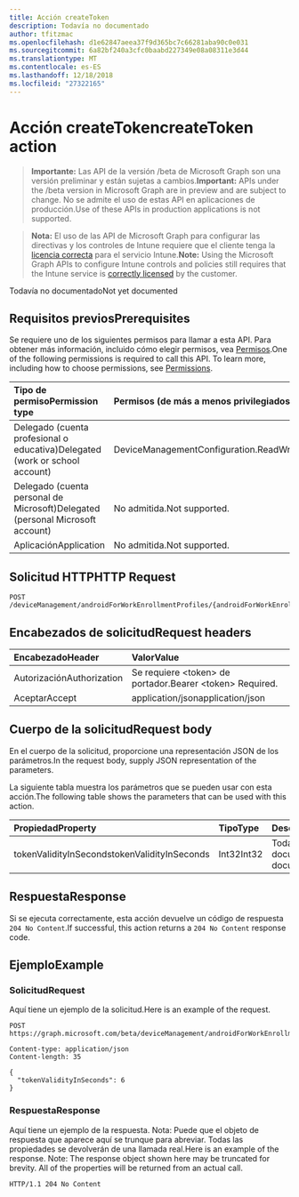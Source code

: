 ```yaml
---
title: Acción createToken
description: Todavía no documentado
author: tfitzmac
ms.openlocfilehash: d1e62847aeea37f9d365bc7c66281aba90c0e031
ms.sourcegitcommit: 6a82bf240a3cfc0baabd227349e08a08311e3d44
ms.translationtype: MT
ms.contentlocale: es-ES
ms.lasthandoff: 12/18/2018
ms.locfileid: "27322165"
---
```

# <a name="createtoken-action"></a><span data-ttu-id="f7faa-103">Acción createToken</span><span class="sxs-lookup"><span data-stu-id="f7faa-103">createToken action</span></span>

> <span data-ttu-id="f7faa-104">**Importante:** Las API de la versión /beta de Microsoft Graph son una versión preliminar y están sujetas a cambios.</span><span class="sxs-lookup"><span data-stu-id="f7faa-104">**Important:** APIs under the /beta version in Microsoft Graph are in preview and are subject to change.</span></span> <span data-ttu-id="f7faa-105">No se admite el uso de estas API en aplicaciones de producción.</span><span class="sxs-lookup"><span data-stu-id="f7faa-105">Use of these APIs in production applications is not supported.</span></span>

> <span data-ttu-id="f7faa-106">**Nota:** El uso de las API de Microsoft Graph para configurar las directivas y los controles de Intune requiere que el cliente tenga la [licencia correcta](https://go.microsoft.com/fwlink/?linkid=839381) para el servicio Intune.</span><span class="sxs-lookup"><span data-stu-id="f7faa-106">**Note:** Using the Microsoft Graph APIs to configure Intune controls and policies still requires that the Intune service is [correctly licensed](https://go.microsoft.com/fwlink/?linkid=839381) by the customer.</span></span>

<span data-ttu-id="f7faa-107">Todavía no documentado</span><span class="sxs-lookup"><span data-stu-id="f7faa-107">Not yet documented</span></span>
## <a name="prerequisites"></a><span data-ttu-id="f7faa-108">Requisitos previos</span><span class="sxs-lookup"><span data-stu-id="f7faa-108">Prerequisites</span></span>
<span data-ttu-id="f7faa-p102">Se requiere uno de los siguientes permisos para llamar a esta API. Para obtener más información, incluido cómo elegir permisos, vea [Permisos](/graph/permissions-reference).</span><span class="sxs-lookup"><span data-stu-id="f7faa-p102">One of the following permissions is required to call this API. To learn more, including how to choose permissions, see [Permissions](/graph/permissions-reference).</span></span>

|<span data-ttu-id="f7faa-111">Tipo de permiso</span><span class="sxs-lookup"><span data-stu-id="f7faa-111">Permission type</span></span>|<span data-ttu-id="f7faa-112">Permisos (de más a menos privilegiados)</span><span class="sxs-lookup"><span data-stu-id="f7faa-112">Permissions (from most to least privileged)</span></span>|
|:---|:---|
|<span data-ttu-id="f7faa-113">Delegado (cuenta profesional o educativa)</span><span class="sxs-lookup"><span data-stu-id="f7faa-113">Delegated (work or school account)</span></span>|<span data-ttu-id="f7faa-114">DeviceManagementConfiguration.ReadWrite.All</span><span class="sxs-lookup"><span data-stu-id="f7faa-114">DeviceManagementConfiguration.ReadWrite.All</span></span>|
|<span data-ttu-id="f7faa-115">Delegado (cuenta personal de Microsoft)</span><span class="sxs-lookup"><span data-stu-id="f7faa-115">Delegated (personal Microsoft account)</span></span>|<span data-ttu-id="f7faa-116">No admitida.</span><span class="sxs-lookup"><span data-stu-id="f7faa-116">Not supported.</span></span>|
|<span data-ttu-id="f7faa-117">Aplicación</span><span class="sxs-lookup"><span data-stu-id="f7faa-117">Application</span></span>|<span data-ttu-id="f7faa-118">No admitida.</span><span class="sxs-lookup"><span data-stu-id="f7faa-118">Not supported.</span></span>|

## <a name="http-request"></a><span data-ttu-id="f7faa-119">Solicitud HTTP</span><span class="sxs-lookup"><span data-stu-id="f7faa-119">HTTP Request</span></span>
<!-- {
  "blockType": "ignored"
}
-->
``` http
POST /deviceManagement/androidForWorkEnrollmentProfiles/{androidForWorkEnrollmentProfileId}/createToken
```

## <a name="request-headers"></a><span data-ttu-id="f7faa-120">Encabezados de solicitud</span><span class="sxs-lookup"><span data-stu-id="f7faa-120">Request headers</span></span>
|<span data-ttu-id="f7faa-121">Encabezado</span><span class="sxs-lookup"><span data-stu-id="f7faa-121">Header</span></span>|<span data-ttu-id="f7faa-122">Valor</span><span class="sxs-lookup"><span data-stu-id="f7faa-122">Value</span></span>|
|:---|:---|
|<span data-ttu-id="f7faa-123">Autorización</span><span class="sxs-lookup"><span data-stu-id="f7faa-123">Authorization</span></span>|<span data-ttu-id="f7faa-124">Se requiere &lt;token&gt; de portador.</span><span class="sxs-lookup"><span data-stu-id="f7faa-124">Bearer &lt;token&gt; Required.</span></span>|
|<span data-ttu-id="f7faa-125">Aceptar</span><span class="sxs-lookup"><span data-stu-id="f7faa-125">Accept</span></span>|<span data-ttu-id="f7faa-126">application/json</span><span class="sxs-lookup"><span data-stu-id="f7faa-126">application/json</span></span>|

## <a name="request-body"></a><span data-ttu-id="f7faa-127">Cuerpo de la solicitud</span><span class="sxs-lookup"><span data-stu-id="f7faa-127">Request body</span></span>
<span data-ttu-id="f7faa-128">En el cuerpo de la solicitud, proporcione una representación JSON de los parámetros.</span><span class="sxs-lookup"><span data-stu-id="f7faa-128">In the request body, supply JSON representation of the parameters.</span></span>

<span data-ttu-id="f7faa-129">La siguiente tabla muestra los parámetros que se pueden usar con esta acción.</span><span class="sxs-lookup"><span data-stu-id="f7faa-129">The following table shows the parameters that can be used with this action.</span></span>

|<span data-ttu-id="f7faa-130">Propiedad</span><span class="sxs-lookup"><span data-stu-id="f7faa-130">Property</span></span>|<span data-ttu-id="f7faa-131">Tipo</span><span class="sxs-lookup"><span data-stu-id="f7faa-131">Type</span></span>|<span data-ttu-id="f7faa-132">Descripción</span><span class="sxs-lookup"><span data-stu-id="f7faa-132">Description</span></span>|
|:---|:---|:---|
|<span data-ttu-id="f7faa-133">tokenValidityInSeconds</span><span class="sxs-lookup"><span data-stu-id="f7faa-133">tokenValidityInSeconds</span></span>|<span data-ttu-id="f7faa-134">Int32</span><span class="sxs-lookup"><span data-stu-id="f7faa-134">Int32</span></span>|<span data-ttu-id="f7faa-135">Todavía no documentado</span><span class="sxs-lookup"><span data-stu-id="f7faa-135">Not yet documented</span></span>|



## <a name="response"></a><span data-ttu-id="f7faa-136">Respuesta</span><span class="sxs-lookup"><span data-stu-id="f7faa-136">Response</span></span>
<span data-ttu-id="f7faa-137">Si se ejecuta correctamente, esta acción devuelve un código de respuesta `204 No Content`.</span><span class="sxs-lookup"><span data-stu-id="f7faa-137">If successful, this action returns a `204 No Content` response code.</span></span>

## <a name="example"></a><span data-ttu-id="f7faa-138">Ejemplo</span><span class="sxs-lookup"><span data-stu-id="f7faa-138">Example</span></span>
### <a name="request"></a><span data-ttu-id="f7faa-139">Solicitud</span><span class="sxs-lookup"><span data-stu-id="f7faa-139">Request</span></span>
<span data-ttu-id="f7faa-140">Aquí tiene un ejemplo de la solicitud.</span><span class="sxs-lookup"><span data-stu-id="f7faa-140">Here is an example of the request.</span></span>
``` http
POST https://graph.microsoft.com/beta/deviceManagement/androidForWorkEnrollmentProfiles/{androidForWorkEnrollmentProfileId}/createToken

Content-type: application/json
Content-length: 35

{
  "tokenValidityInSeconds": 6
}
```

### <a name="response"></a><span data-ttu-id="f7faa-141">Respuesta</span><span class="sxs-lookup"><span data-stu-id="f7faa-141">Response</span></span>
<span data-ttu-id="f7faa-p103">Aquí tiene un ejemplo de la respuesta. Nota: Puede que el objeto de respuesta que aparece aquí se trunque para abreviar. Todas las propiedades se devolverán de una llamada real.</span><span class="sxs-lookup"><span data-stu-id="f7faa-p103">Here is an example of the response. Note: The response object shown here may be truncated for brevity. All of the properties will be returned from an actual call.</span></span>
``` http
HTTP/1.1 204 No Content
```





